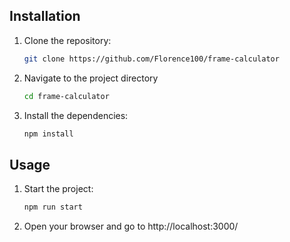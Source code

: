## Installation

1. Clone the repository:
   ```bash
   git clone https://github.com/Florence100/frame-calculator
2. Navigate to the project directory 
   ```bash
   cd frame-calculator
4. Install the dependencies:
   ```bash
   npm install


## Usage

1. Start the project:
   ```bash
   npm run start

2. Open your browser and go to http://localhost:3000/

